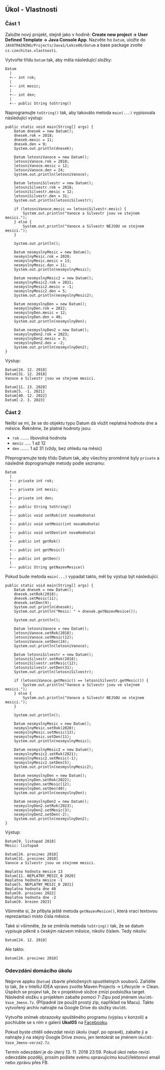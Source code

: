 Úkol - Vlastnosti
-----------------

### Část 1

Založte nový projekt, stejně jako v hodině:
**Create new project -> User Defined Template -> Java Console App**.
Nazvěte ho `Datum`,
uložte do `JAVATRAINING/Projects/Java1/Lekce06/Datum`
a base package zvolte `cz.czechitas.vlastnosti`.

Vytvořte třídu `Datum` tak,
aby měla následující složky:
 
~~~~ 
Datum
  |
  +-- int rok;
  |
  +-- int mesic;
  |
  +-- int den;
  |
  +-- public String toString()
~~~~

Naprogramujte `toString()` tak,
aby takováto metoda `main(...)` vypisovala následující výstup:

~~~~
public static void main(String[] args) {
    Datum dnesek = new Datum();
    dnesek.rok = 2018;
    dnesek.mesic = 11;
    dnesek.den = 9;
    System.out.println(dnesek);

    Datum letosniVanoce = new Datum();
    letosniVanoce.rok = 2018;
    letosniVanoce.mesic = 12;
    letosniVanoce.den = 24;
    System.out.println(letosniVanoce);

    Datum letosniSilvestr = new Datum();
    letosniSilvestr.rok = 2018;
    letosniSilvestr.mesic = 12;
    letosniSilvestr.den = 31;
    System.out.println(letosniSilvestr);

    if (letosniVanoce.mesic == letosniSilvestr.mesic) {
        System.out.println("Vanoce a Silvestr jsou ve stejnem mesici.");
    } else {
        System.out.println("Vanoce a Silvestr NEJSOU ve stejnem mesici.");
    }

    System.out.println();

    Datum nesmyslnyMesic = new Datum();
    nesmyslnyMesic.rok = 2020;
    nesmyslnyMesic.mesic = 13;
    nesmyslnyMesic.den = 11;
    System.out.println(nesmyslnyMesic);

    Datum nesmyslnyMesic2 = new Datum();
    nesmyslnyMesic2.rok = 2021;
    nesmyslnyMesic2.mesic = -1;
    nesmyslnyMesic2.den = 5;
    System.out.println(nesmyslnyMesic2);

    Datum nesmyslnyDen = new Datum();
    nesmyslnyDen.rok = 2022;
    nesmyslnyDen.mesic = 12;
    nesmyslnyDen.den = 40;
    System.out.println(nesmyslnyDen);

    Datum nesmyslnyDen2 = new Datum();
    nesmyslnyDen2.rok = 2023;
    nesmyslnyDen2.mesic = 3;
    nesmyslnyDen2.den = -2;
    System.out.println(nesmyslnyDen2);
}
~~~~

Výstup:
~~~~
Datum[24. 12. 2018]
Datum[31. 12. 2018]
Vanoce a Silvestr jsou ve stejnem mesici.

Datum[11. 13. 2020]
Datum[5. -1. 2021]
Datum[40. 12. 2022]
Datum[-2. 3. 2023]
~~~~



### Část 2

Nelíbí se mi, že se do objektu typu Datum dá vložit neplatná
hodnota dne a měsíce. Řekněme, že platné hodnoty jsou:

- `rok` ....... libovolná hodnota
- `mesic` ..... 1 až 12 
- `den` ....... 1 až 31 (vždy, bez ohledu na měsíc)

Přeprogramujte tedy třídu Datum tak, aby všechny proměnné 
byly `private` a následně doprogramujte metody podle seznamu:

~~~~
Datum
  |
  +-- private int rok;
  |
  +-- private int mesic;
  |
  +-- private int den;
  |
  +-- public String toString()
  |
  +-- public void setRok(int novaHodnota)
  |
  +-- public void setMesic(int novaHodnota)
  |
  +-- public void setDen(int novaHodnota)
  |
  +-- public int getRok()
  |
  +-- public int getMesic()
  |
  +-- public int getDen()
  |
  +-- public String getNazevMesice()
~~~~

Pokud bude metoda `main(...)` vypadat takto, měl by výstup být
následující.

~~~~
public static void main(String[] args) {
    Datum dnesek = new Datum();
    dnesek.setRok(2018);
    dnesek.setMesic(11);
    dnesek.setDen(9);
    System.out.println(dnesek);
    System.out.println("Mesic: " + dnesek.getNazevMesice());

    System.out.println();

    Datum letosniVanoce = new Datum();
    letosniVanoce.setRok(2018);
    letosniVanoce.setMesic(12);
    letosniVanoce.setDen(24);
    System.out.println(letosniVanoce);

    Datum letosniSilvestr = new Datum();
    letosniSilvestr.setRok(2018);
    letosniSilvestr.setMesic(12);
    letosniSilvestr.setDen(31);
    System.out.println(letosniSilvestr);

    if (letosniVanoce.getMesic() == letosniSilvestr.getMesic()) {
        System.out.println("Vanoce a Silvestr jsou ve stejnem mesici.");
    } else {
        System.out.println("Vanoce a Silvestr NEJSOU ve stejnem mesici.");
    }

    System.out.println();

    Datum nesmyslnyMesic = new Datum();
    nesmyslnyMesic.setRok(2020);
    nesmyslnyMesic.setMesic(13);
    nesmyslnyMesic.setDen(11);
    System.out.println(nesmyslnyMesic);

    Datum nesmyslnyMesic2 = new Datum();
    nesmyslnyMesic2.setRok(2021);
    nesmyslnyMesic2.setMesic(-1);
    nesmyslnyMesic2.setDen(5);
    System.out.println(nesmyslnyMesic2);

    Datum nesmyslnyDen = new Datum();
    nesmyslnyDen.setRok(2022);
    nesmyslnyDen.setMesic(12);
    nesmyslnyDen.setDen(40);
    System.out.println(nesmyslnyDen);

    Datum nesmyslnyDen2 = new Datum();
    nesmyslnyDen2.setRok(2023);
    nesmyslnyDen2.setMesic(3);
    nesmyslnyDen2.setDen(-2);
    System.out.println(nesmyslnyDen2);
}
~~~~

Výstup:
~~~~
Datum[9. listopad 2018]
Mesic: listopad

Datum[24. prosinec 2018]
Datum[31. prosinec 2018]
Vanoce a Silvestr jsou ve stejnem mesici.

Neplatna hodnota mesice 13
Datum[11. NEPLATNY_MESIC_0 2020]
Neplatna hodnota mesice -1
Datum[5. NEPLATNY_MESIC_0 2021]
Neplatna hodnota dne 40
Datum[0. prosinec 2022]
Neplatna hodnota dne -2
Datum[0. brezen 2023]
~~~~

Všimněte si, že přibyla ještě metoda `getNazevMesice()`,
která vrací textovou reprezantaci místo čísla měsíce.

Také si všimněte, že se změnila metoda `toString()` tak, že se datum vypisuje
pěkně s českým názvem měsíce, nikoliv číslem.
Tedy nikoliv:
~~~~
Datum[24. 12. 2018]
~~~~
Ale takto:
~~~~
Datum[24. prosinec 2018]
~~~~



### Odevzdání domácího úkolu

Nejprve appku (`Datum`)
zbavte přeložených spustitelných souborů.
Zařídíte to tak, že v IntelliJ IDEA vpravo zvolíte
Maven Projects -> Lifecycle -> Clean.
Úspěch se projeví tak, že v projektové složce zmizí
podsložka target.
Následně složku s projektem
zabalte pomocí 7-Zipu pod jménem `Ukol05-Vase_Jmeno.7z`.
(Případně lze použít prostý zip, například na Macu).
Takto vytvořený archív nahrajte na Google Drive
do složky `Ukol05`.

Vytvořte snímek obrazovky spuštěného programu (výpisu v konzoli)
a pochlubte se s ním v galerii **Ukol05** na 
[Facebooku](https://www.facebook.com/groups/1149617575205475/photos/?filter=albums).

Pokud byste chtěli odevzdat revizi úkolu (např. po opravě),
zabalte ji a nahrajte ji na stejný Google Drive znovu,
jen tentokrát se jménem `Ukol05-Vase_Jmeno-verze2.7z`.

Termín odevzdání je do úterý 13. 11. 2018 23:59.
Pokud úkol nebo revizi odevzdáte později,
prosím pošlete svému opravujícímu kouči/lektorovi email nebo zprávu přes FB.
